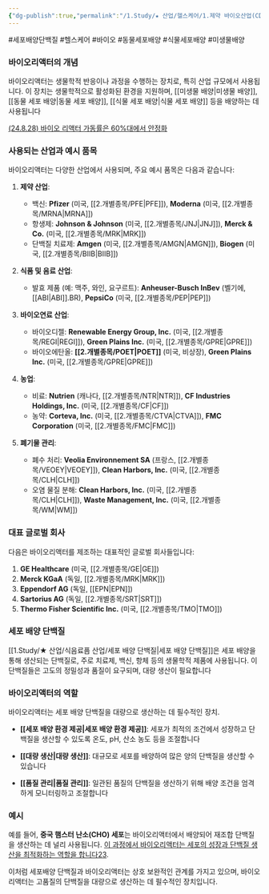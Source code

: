 ```yaml
---
{"dg-publish":true,"permalink":"/1.Study/★ 산업/헬스케어/1.제약 바이오산업(CDMO 등)/info_제약 바이오/바이오리액터/","created":"2024-11-20T21:02:29.726+09:00","updated":"2025-06-03T20:07:22.103+09:00"}
---
```


#세포배양단백질 #헬스케어 #바이오 #동물세포배양 #식물세포배양 #미생물배양 


### 바이오리액터의 개념

바이오리액터는 생물학적 반응이나 과정을 수행하는 장치로, 특히 산업 규모에서 사용됩니다. 이 장치는 생물학적으로 활성화된 환경을 지원하며, [[미생물 배양\|미생물 배양]], [[동물 세포 배양\|동물 세포 배양]], [[식물 세포 배양\|식물 세포 배양]] 등을 배양하는 데 사용됩니다

[(24.8.28) 바이오 리액터 가동률은 60%대에서 안정화](8.28_바이오시밀러와%20cdmo.pdf#page=24&selection=14,0,28,2&color=yellow)

### 사용되는 산업과 예시 품목

바이오리액터는 다양한 산업에서 사용되며, 주요 예시 품목은 다음과 같습니다:

1. **제약 산업**:
    - 백신: **Pfizer** (미국, [[2.개별종목/PFE\|PFE]]), **Moderna** (미국, [[2.개별종목/MRNA\|MRNA]])
    - 항생제: **Johnson & Johnson** (미국, [[2.개별종목/JNJ\|JNJ]]), **Merck & Co.** (미국, [[2.개별종목/MRK\|MRK]])
    - 단백질 치료제: **Amgen** (미국, [[2.개별종목/AMGN\|AMGN]]), **Biogen** (미국, [[2.개별종목/BIIB\|BIIB]])
      
1. **식품 및 음료 산업**:
    - 발효 제품 (예: 맥주, 와인, 요구르트): **Anheuser-Busch InBev** (벨기에, [[ABI\|ABI]].BR), **PepsiCo** (미국, [[2.개별종목/PEP\|PEP]])
      
1. **바이오연료 산업**:
    - 바이오디젤: **Renewable Energy Group, Inc.** (미국, [[2.개별종목/REGI\|REGI]]), **Green Plains Inc.** (미국, [[2.개별종목/GPRE\|GPRE]])
    - 바이오에탄올: **[[2.개별종목/POET\|POET]]** (미국, 비상장), **Green Plains Inc.** (미국, [[2.개별종목/GPRE\|GPRE]])
      
2. **농업**:
    - 비료: **Nutrien** (캐나다, [[2.개별종목/NTR\|NTR]]), **CF Industries Holdings, Inc.** (미국, [[2.개별종목/CF\|CF]])
    - 농약: **Corteva, Inc.** (미국, [[2.개별종목/CTVA\|CTVA]]), **FMC Corporation** (미국, [[2.개별종목/FMC\|FMC]])
      
3. **폐기물 관리**:
    
    - 폐수 처리: **Veolia Environnement SA** (프랑스, [[2.개별종목/VEOEY\|VEOEY]]), **Clean Harbors, Inc.** (미국, [[2.개별종목/CLH\|CLH]])
    - 오염 물질 분해: **Clean Harbors, Inc.** (미국, [[2.개별종목/CLH\|CLH]]), **Waste Management, Inc.** (미국, [[2.개별종목/WM\|WM]])

### 대표 글로벌 회사

다음은 바이오리액터를 제조하는 대표적인 글로벌 회사들입니다:

1. **GE Healthcare** (미국, [[2.개별종목/GE\|GE]])
2. **Merck KGaA** (독일, [[2.개별종목/MRK\|MRK]])
3. **Eppendorf AG** (독일, [[EPN\|EPN]])
4. **Sartorius AG** (독일, [[2.개별종목/SRT\|SRT]])
5. **Thermo Fisher Scientific Inc.** (미국, [[2.개별종목/TMO\|TMO]])

### 세포 배양 단백질

[[1.Study/★ 산업/식음료픔 산업/세포 배양 단백질\|세포 배양 단백질]]은 세포 배양을 통해 생산되는 단백질로, 주로 치료제, 백신, 항체 등의 생물학적 제품에 사용됩니다. 이 단백질들은 고도의 정밀성과 품질이 요구되며, 대량 생산이 필요합니다

### 바이오리액터의 역할

바이오리액터는 세포 배양 단백질을 대량으로 생산하는 데 필수적인 장치.

- **[[세포 배양 환경 제공\|세포 배양 환경 제공]]**: 세포가 최적의 조건에서 성장하고 단백질을 생산할 수 있도록 온도, pH, 산소 농도 등을 조절합니다

- **[[대량 생산\|대량 생산]]**: 대규모로 세포를 배양하여 많은 양의 단백질을 생산할 수 있습니다

- **[[품질 관리\|품질 관리]]**: 일관된 품질의 단백질을 생산하기 위해 배양 조건을 엄격하게 모니터링하고 조절합니다

### 예시

예를 들어, **중국 햄스터 난소(CHO) 세포**는 바이오리액터에서 배양되어 재조합 단백질을 생산하는 데 널리 사용됩니다. [이 과정에서 바이오리액터는 세포의 성장과 단백질 생산을 최적화하는 역할을 합니다](https://link.springer.com/protocol/10.1007/7651_2021_441)[2](https://link.springer.com/protocol/10.1007/7651_2021_441)[3](https://link.springer.com/content/pdf/10.1007/7651_2021_441.pdf).

이처럼 세포배양 단백질과 바이오리액터는 상호 보완적인 관계를 가지고 있으며, 바이오리액터는 고품질의 단백질을 대량으로 생산하는 데 필수적인 장치입니다. 
